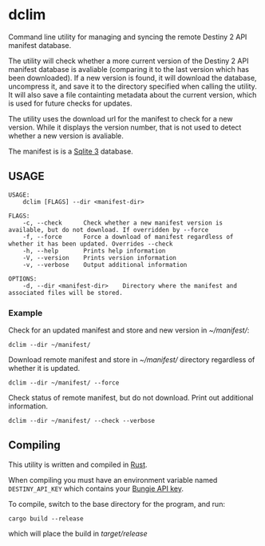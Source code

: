 # dclim

Command line utility for managing and syncing the remote Destiny 2 API manifest database.

The utility will check whether a more current version of the Destiny 2 API manifest database is avaliable (comparing it to the last version which has been downloaded). If a new version is found, it will download the database, uncompress it, and save it to the directory specified when calling the utility. It will also save a file containting metadata about the current version, which is used for future checks for updates.

The utility uses the download url for the manifest to check for a new version. While it displays the version number, that is not used to detect whether a new version is avaliable.

The manifest is is a [Sqlite 3](https://www.sqlite.org/index.html) database.

## USAGE
```
USAGE:
    dclim [FLAGS] --dir <manifest-dir>

FLAGS:
    -c, --check      Check whether a new manifest version is available, but do not download. If overridden by --force
    -f, --force      Force a download of manifest regardless of whether it has been updated. Overrides --check
    -h, --help       Prints help information
    -V, --version    Prints version information
    -v, --verbose    Output additional information

OPTIONS:
    -d, --dir <manifest-dir>    Directory where the manifest and associated files will be stored.
```

### Example

Check for an updated manifest and store and new version in *~/manifest/*:
```
dclim --dir ~/manifest/
```

Download remote manifest and store in *~/manifest/* directory regardless of whether it is updated.
```
dclim --dir ~/manifest/ --force
```

Check status of remote manifest, but do not download. Print out additional information.
```
dclim --dir ~/manifest/ --check --verbose
```

## Compiling

This utility is written and compiled in [Rust](https://www.rust-lang.org/).

When compiling you must have an environment variable named `DESTINY_API_KEY` which contains your [Bungie API key](https://www.bungie.net/en/Application).

To compile, switch to the base directory for the program, and run:

```
cargo build --release
```

which will place the build in *target/release*